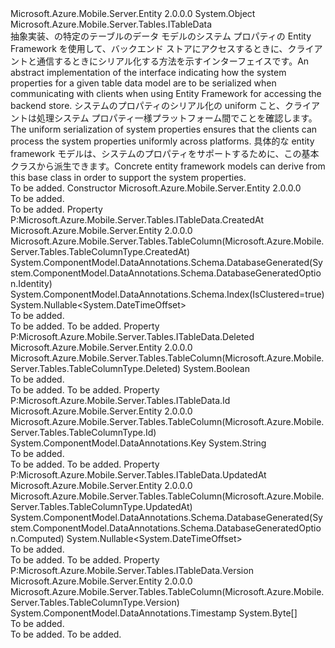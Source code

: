 <Type Name="EntityData" FullName="Microsoft.Azure.Mobile.Server.EntityData">
  <TypeSignature Language="C#" Value="public abstract class EntityData : Microsoft.Azure.Mobile.Server.Tables.ITableData" />
  <TypeSignature Language="ILAsm" Value=".class public auto ansi abstract beforefieldinit EntityData extends System.Object implements class Microsoft.Azure.Mobile.Server.Tables.ITableData" />
  <TypeSignature Language="DocId" Value="T:Microsoft.Azure.Mobile.Server.EntityData" />
  <TypeSignature Language="VB.NET" Value="Public MustInherit Class EntityData&#xA;Implements ITableData" />
  <TypeSignature Language="F#" Value="type EntityData = class&#xA;    interface ITableData" />
  <AssemblyInfo>
    <AssemblyName>Microsoft.Azure.Mobile.Server.Entity</AssemblyName>
    <AssemblyVersion>2.0.0.0</AssemblyVersion>
  </AssemblyInfo>
  <Base>
    <BaseTypeName>System.Object</BaseTypeName>
  </Base>
  <Interfaces>
    <Interface>
      <InterfaceName>Microsoft.Azure.Mobile.Server.Tables.ITableData</InterfaceName>
    </Interface>
  </Interfaces>
  <Docs>
    <summary>
            <span data-ttu-id="b42d9-101">抽象実装、<see cref="T:Microsoft.Azure.Mobile.Server.Tables.ITableData" />の特定のテーブルのデータ モデルのシステム プロパティの Entity Framework を使用して、バックエンド ストアにアクセスするときに、クライアントと通信するときにシリアル化する方法を示すインターフェイスです。</span><span class="sxs-lookup"><span data-stu-id="b42d9-101">An abstract implementation of the <see cref="T:Microsoft.Azure.Mobile.Server.Tables.ITableData" /> interface indicating how the system properties for a given table data model are to be serialized when communicating with clients when using Entity Framework for accessing the backend store.</span></span>
            <span data-ttu-id="b42d9-102">システムのプロパティのシリアル化の uniform こと、クライアントは処理システム プロパティ一様プラットフォーム間でことを確認します。</span><span class="sxs-lookup"><span data-stu-id="b42d9-102">The uniform serialization of system properties ensures that the clients can process the system properties uniformly across platforms.</span></span> <span data-ttu-id="b42d9-103">具体的な entity framework モデルは、システムのプロパティをサポートするために、この基本クラスから派生できます。</span><span class="sxs-lookup"><span data-stu-id="b42d9-103">Concrete entity framework models can derive from this base class in order to support the system properties.</span></span>
            </summary>
    <remarks>To be added.</remarks>
  </Docs>
  <Members>
    <Member MemberName=".ctor">
      <MemberSignature Language="C#" Value="protected EntityData ();" />
      <MemberSignature Language="ILAsm" Value=".method familyhidebysig specialname rtspecialname instance void .ctor() cil managed" />
      <MemberSignature Language="DocId" Value="M:Microsoft.Azure.Mobile.Server.EntityData.#ctor" />
      <MemberSignature Language="VB.NET" Value="Protected Sub New ()" />
      <MemberType>Constructor</MemberType>
      <AssemblyInfo>
        <AssemblyName>Microsoft.Azure.Mobile.Server.Entity</AssemblyName>
        <AssemblyVersion>2.0.0.0</AssemblyVersion>
      </AssemblyInfo>
      <Parameters />
      <Docs>
        <summary>To be added.</summary>
        <remarks>To be added.</remarks>
      </Docs>
    </Member>
    <Member MemberName="CreatedAt">
      <MemberSignature Language="C#" Value="public Nullable&lt;DateTimeOffset&gt; CreatedAt { get; set; }" />
      <MemberSignature Language="ILAsm" Value=".property instance valuetype System.Nullable`1&lt;valuetype System.DateTimeOffset&gt; CreatedAt" />
      <MemberSignature Language="DocId" Value="P:Microsoft.Azure.Mobile.Server.EntityData.CreatedAt" />
      <MemberSignature Language="VB.NET" Value="Public Property CreatedAt As Nullable(Of DateTimeOffset)" />
      <MemberSignature Language="F#" Value="member this.CreatedAt : Nullable&lt;DateTimeOffset&gt; with get, set" Usage="Microsoft.Azure.Mobile.Server.EntityData.CreatedAt" />
      <MemberType>Property</MemberType>
      <Implements>
        <InterfaceMember>P:Microsoft.Azure.Mobile.Server.Tables.ITableData.CreatedAt</InterfaceMember>
      </Implements>
      <AssemblyInfo>
        <AssemblyName>Microsoft.Azure.Mobile.Server.Entity</AssemblyName>
        <AssemblyVersion>2.0.0.0</AssemblyVersion>
      </AssemblyInfo>
      <Attributes>
        <Attribute>
          <AttributeName>Microsoft.Azure.Mobile.Server.Tables.TableColumn(Microsoft.Azure.Mobile.Server.Tables.TableColumnType.CreatedAt)</AttributeName>
        </Attribute>
        <Attribute>
          <AttributeName>System.ComponentModel.DataAnnotations.Schema.DatabaseGenerated(System.ComponentModel.DataAnnotations.Schema.DatabaseGeneratedOption.Identity)</AttributeName>
        </Attribute>
        <Attribute>
          <AttributeName>System.ComponentModel.DataAnnotations.Schema.Index(IsClustered=true)</AttributeName>
        </Attribute>
      </Attributes>
      <ReturnValue>
        <ReturnType>System.Nullable&lt;System.DateTimeOffset&gt;</ReturnType>
      </ReturnValue>
      <Docs>
        <summary>To be added.</summary>
        <value>To be added.</value>
        <remarks>To be added.</remarks>
      </Docs>
    </Member>
    <Member MemberName="Deleted">
      <MemberSignature Language="C#" Value="public bool Deleted { get; set; }" />
      <MemberSignature Language="ILAsm" Value=".property instance bool Deleted" />
      <MemberSignature Language="DocId" Value="P:Microsoft.Azure.Mobile.Server.EntityData.Deleted" />
      <MemberSignature Language="VB.NET" Value="Public Property Deleted As Boolean" />
      <MemberSignature Language="F#" Value="member this.Deleted : bool with get, set" Usage="Microsoft.Azure.Mobile.Server.EntityData.Deleted" />
      <MemberType>Property</MemberType>
      <Implements>
        <InterfaceMember>P:Microsoft.Azure.Mobile.Server.Tables.ITableData.Deleted</InterfaceMember>
      </Implements>
      <AssemblyInfo>
        <AssemblyName>Microsoft.Azure.Mobile.Server.Entity</AssemblyName>
        <AssemblyVersion>2.0.0.0</AssemblyVersion>
      </AssemblyInfo>
      <Attributes>
        <Attribute>
          <AttributeName>Microsoft.Azure.Mobile.Server.Tables.TableColumn(Microsoft.Azure.Mobile.Server.Tables.TableColumnType.Deleted)</AttributeName>
        </Attribute>
      </Attributes>
      <ReturnValue>
        <ReturnType>System.Boolean</ReturnType>
      </ReturnValue>
      <Docs>
        <summary>To be added.</summary>
        <value>To be added.</value>
        <remarks>To be added.</remarks>
      </Docs>
    </Member>
    <Member MemberName="Id">
      <MemberSignature Language="C#" Value="public string Id { get; set; }" />
      <MemberSignature Language="ILAsm" Value=".property instance string Id" />
      <MemberSignature Language="DocId" Value="P:Microsoft.Azure.Mobile.Server.EntityData.Id" />
      <MemberSignature Language="VB.NET" Value="Public Property Id As String" />
      <MemberSignature Language="F#" Value="member this.Id : string with get, set" Usage="Microsoft.Azure.Mobile.Server.EntityData.Id" />
      <MemberType>Property</MemberType>
      <Implements>
        <InterfaceMember>P:Microsoft.Azure.Mobile.Server.Tables.ITableData.Id</InterfaceMember>
      </Implements>
      <AssemblyInfo>
        <AssemblyName>Microsoft.Azure.Mobile.Server.Entity</AssemblyName>
        <AssemblyVersion>2.0.0.0</AssemblyVersion>
      </AssemblyInfo>
      <Attributes>
        <Attribute>
          <AttributeName>Microsoft.Azure.Mobile.Server.Tables.TableColumn(Microsoft.Azure.Mobile.Server.Tables.TableColumnType.Id)</AttributeName>
        </Attribute>
        <Attribute>
          <AttributeName>System.ComponentModel.DataAnnotations.Key</AttributeName>
        </Attribute>
      </Attributes>
      <ReturnValue>
        <ReturnType>System.String</ReturnType>
      </ReturnValue>
      <Docs>
        <summary>To be added.</summary>
        <value>To be added.</value>
        <remarks>To be added.</remarks>
      </Docs>
    </Member>
    <Member MemberName="UpdatedAt">
      <MemberSignature Language="C#" Value="public Nullable&lt;DateTimeOffset&gt; UpdatedAt { get; set; }" />
      <MemberSignature Language="ILAsm" Value=".property instance valuetype System.Nullable`1&lt;valuetype System.DateTimeOffset&gt; UpdatedAt" />
      <MemberSignature Language="DocId" Value="P:Microsoft.Azure.Mobile.Server.EntityData.UpdatedAt" />
      <MemberSignature Language="VB.NET" Value="Public Property UpdatedAt As Nullable(Of DateTimeOffset)" />
      <MemberSignature Language="F#" Value="member this.UpdatedAt : Nullable&lt;DateTimeOffset&gt; with get, set" Usage="Microsoft.Azure.Mobile.Server.EntityData.UpdatedAt" />
      <MemberType>Property</MemberType>
      <Implements>
        <InterfaceMember>P:Microsoft.Azure.Mobile.Server.Tables.ITableData.UpdatedAt</InterfaceMember>
      </Implements>
      <AssemblyInfo>
        <AssemblyName>Microsoft.Azure.Mobile.Server.Entity</AssemblyName>
        <AssemblyVersion>2.0.0.0</AssemblyVersion>
      </AssemblyInfo>
      <Attributes>
        <Attribute>
          <AttributeName>Microsoft.Azure.Mobile.Server.Tables.TableColumn(Microsoft.Azure.Mobile.Server.Tables.TableColumnType.UpdatedAt)</AttributeName>
        </Attribute>
        <Attribute>
          <AttributeName>System.ComponentModel.DataAnnotations.Schema.DatabaseGenerated(System.ComponentModel.DataAnnotations.Schema.DatabaseGeneratedOption.Computed)</AttributeName>
        </Attribute>
      </Attributes>
      <ReturnValue>
        <ReturnType>System.Nullable&lt;System.DateTimeOffset&gt;</ReturnType>
      </ReturnValue>
      <Docs>
        <summary>To be added.</summary>
        <value>To be added.</value>
        <remarks>To be added.</remarks>
      </Docs>
    </Member>
    <Member MemberName="Version">
      <MemberSignature Language="C#" Value="public byte[] Version { get; set; }" />
      <MemberSignature Language="ILAsm" Value=".property instance unsigned int8[] Version" />
      <MemberSignature Language="DocId" Value="P:Microsoft.Azure.Mobile.Server.EntityData.Version" />
      <MemberSignature Language="VB.NET" Value="Public Property Version As Byte()" />
      <MemberSignature Language="F#" Value="member this.Version : byte[] with get, set" Usage="Microsoft.Azure.Mobile.Server.EntityData.Version" />
      <MemberType>Property</MemberType>
      <Implements>
        <InterfaceMember>P:Microsoft.Azure.Mobile.Server.Tables.ITableData.Version</InterfaceMember>
      </Implements>
      <AssemblyInfo>
        <AssemblyName>Microsoft.Azure.Mobile.Server.Entity</AssemblyName>
        <AssemblyVersion>2.0.0.0</AssemblyVersion>
      </AssemblyInfo>
      <Attributes>
        <Attribute>
          <AttributeName>Microsoft.Azure.Mobile.Server.Tables.TableColumn(Microsoft.Azure.Mobile.Server.Tables.TableColumnType.Version)</AttributeName>
        </Attribute>
        <Attribute>
          <AttributeName>System.ComponentModel.DataAnnotations.Timestamp</AttributeName>
        </Attribute>
      </Attributes>
      <ReturnValue>
        <ReturnType>System.Byte[]</ReturnType>
      </ReturnValue>
      <Docs>
        <summary>To be added.</summary>
        <value>To be added.</value>
        <remarks>To be added.</remarks>
      </Docs>
    </Member>
  </Members>
</Type>